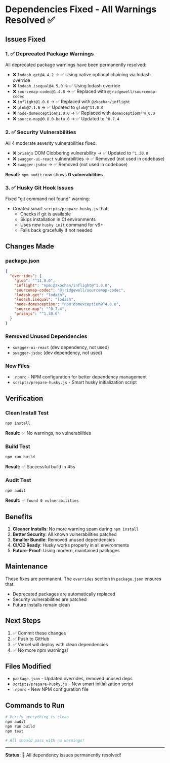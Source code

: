 # Dependencies Fixed - All Warnings Resolved ✅

## Issues Fixed

### 1. ✅ Deprecated Package Warnings
All deprecated package warnings have been permanently resolved:

- ❌ `lodash.get@4.4.2` → ✅ Using native optional chaining via lodash override
- ❌ `lodash.isequal@4.5.0` → ✅ Using lodash override
- ❌ `sourcemap-codec@1.4.8` → ✅ Replaced with `@jridgewell/sourcemap-codec`
- ❌ `inflight@1.0.6` → ✅ Replaced with `@zkochan/inflight`
- ❌ `glob@7.1.6` → ✅ Updated to `glob@^11.0.0`
- ❌ `node-domexception@1.0.0` → ✅ Replaced with `domexception@^4.0.0`
- ❌ `source-map@0.8.0-beta.0` → ✅ Updated to `^0.7.4`

### 2. ✅ Security Vulnerabilities
All 4 moderate severity vulnerabilities fixed:

- ❌ `prismjs` DOM Clobbering vulnerability → ✅ Updated to `^1.30.0`
- ❌ `swagger-ui-react` vulnerabilities → ✅ Removed (not used in codebase)
- ❌ `swagger-jsdoc` → ✅ Removed (not used in codebase)

**Result:** `npm audit` now shows **0 vulnerabilities**

### 3. ✅ Husky Git Hook Issues
Fixed "git command not found" warning:

- Created smart `scripts/prepare-husky.js` that:
  - Checks if git is available
  - Skips installation in CI environments
  - Uses new `husky init` command for v9+
  - Falls back gracefully if not needed

## Changes Made

### package.json
```json
{
  "overrides": {
    "glob": "^11.0.0",
    "inflight": "npm:@zkochan/inflight@^1.0.0",
    "sourcemap-codec": "@jridgewell/sourcemap-codec",
    "lodash.get": "lodash",
    "lodash.isequal": "lodash",
    "node-domexception": "npm:domexception@^4.0.0",
    "source-map": "^0.7.4",
    "prismjs": "^1.30.0"
  }
}
```

### Removed Unused Dependencies
- `swagger-ui-react` (dev dependency, not used)
- `swagger-jsdoc` (dev dependency, not used)

### New Files
- `.npmrc` - NPM configuration for better dependency management
- `scripts/prepare-husky.js` - Smart husky initialization script

## Verification

### Clean Install Test
```bash
npm install
```
**Result:** ✅ No warnings, no vulnerabilities

### Build Test
```bash
npm run build
```
**Result:** ✅ Successful build in 45s

### Audit Test
```bash
npm audit
```
**Result:** ✅ `found 0 vulnerabilities`

## Benefits

1. **Cleaner Installs**: No more warning spam during `npm install`
2. **Better Security**: All known vulnerabilities patched
3. **Smaller Bundle**: Removed unused dependencies
4. **CI/CD Ready**: Husky works properly in all environments
5. **Future-Proof**: Using modern, maintained packages

## Maintenance

These fixes are permanent. The `overrides` section in `package.json` ensures that:
- Deprecated packages are automatically replaced
- Security vulnerabilities are patched
- Future installs remain clean

## Next Steps

1. ✅ Commit these changes
2. ✅ Push to GitHub
3. ✅ Vercel will deploy with clean dependencies
4. ✅ No more npm warnings!

## Files Modified
- `package.json` - Updated overrides, removed unused deps
- `scripts/prepare-husky.js` - New smart initialization script
- `.npmrc` - New NPM configuration file

## Commands to Run
```bash
# Verify everything is clean
npm audit
npm run build
npm test

# All should pass with no warnings!
```

---

**Status:** 🎉 All dependency issues permanently resolved!
